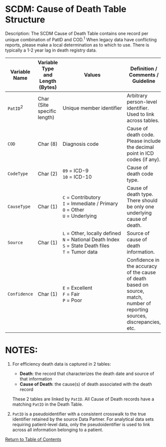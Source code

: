 # SCDM: Cause of Death Table Structure

Description: The SCDM Cause of Death Table contains one record per unique combination of PatID and COD.<sup>1</sup> When legacy data have conflicting reports, please make a local determination as to which to use. There is typically a 1-2 year lag in death registry data.

| Variable Name | Variable Type and Length (Bytes) | Values | Definition / Comments / Guideline | Example |
| --- | --- | --- | --- | --- |
| `PatID`<sup>2<sup> | Char (Site specific length) | Unique member identifier | Arbitrary person-level identifier. Used to link across tables. | `123456789012345` |
| `COD` | Char (8) | Diagnosis code | Cause of death code. Please include the decimal point in ICD codes (if any). | `J18.0` |
| `CodeType` | Char (2) | `09` = ICD-9<br>`10` = ICD-10 | Cause of death code type. | `09` |
| `CauseType` | Char (1) | `C` = Contributory<br>`I` = Immediate / Primary<br>`O` = Other<br>`U` = Underlying | Cause of death type. There should be only one underlying cause of death. | `C` |
| `Source` | Char (1) | `L` = Other, locally defined<br>`N` = National Death Index<br>`S` = State Death files<br>`T` = Tumor data | Source of cause of death information. | `S` |
| `Confidence` | Char (1) | `E` = Excellent<br>`F` = Fair<br>`P` = Poor | Confidence in the accuracy of the cause of death based on source, match, number of reporting sources, discrepancies, etc. | `E` |

# NOTES:

1. For efficiency death data is captured in 2 tables:
    - **Death**: the record that characterizes the death date and source of that information
    - **Cause of Death**: the cause(s) of death associated with the death record

    These 2 tables are linked by `PatID`. All Cause of Death records have a matching `PatID` in the Death Table.

2. `PatID` is a pseudoidentifier with a consistent crosswalk to the true identifier retained by the source Data Partner. For analytical data sets requiring patient-level data, only the pseudoidentifier is used to link across all information belonging to a patient.

[Return to Table of Contents](atoc_scdm.md) 